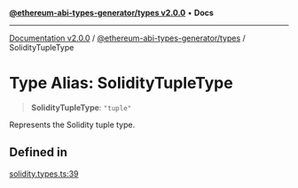 [**@ethereum-abi-types-generator/types v2.0.0**](../README.md) • **Docs**

***

[Documentation v2.0.0](../../../packages.md) / [@ethereum-abi-types-generator/types](../README.md) / SolidityTupleType

# Type Alias: SolidityTupleType

> **SolidityTupleType**: `"tuple"`

Represents the Solidity tuple type.

## Defined in

[solidity.types.ts:39](https://github.com/niZmosis/ethereum-abi-types-generator/blob/34014c6ac1a58a7622fbd21e7421270aae38bf36/packages/types/src/solidity.types.ts#L39)
